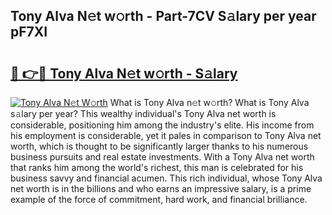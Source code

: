 ## Tony Alva N𝚎t w𝚘rth - Part-7CV S𝚊lary per year pF7XI

# <h2><a href="http://gc3q51.nevu.top/?p=Tony+Alva">🔗 👉🔴 Tony Alva N𝚎t w𝚘rth - S𝚊lary</a></h2>

[![Tony Alva N𝚎t W𝚘rth](https://i.imgur.com/Oavwk0R.jpeg)](http://gc3q51.nevu.top/?p=Tony+Alva)
What is Tony Alva n𝚎t w𝚘rth? What is Tony Alva s𝚊lary per year?
This wealthy individual's Tony Alva net worth is considerable, positioning him among the industry's elite. His income from his employment is considerable, yet it pales in comparison to Tony Alva net worth, which is thought to be significantly larger thanks to his numerous business pursuits and real estate investments. With a Tony Alva net worth that ranks him among the world's richest, this man is celebrated for his business savvy and financial acumen. This rich individual, whose Tony Alva net worth is in the billions and who earns an impressive salary, is a prime example of the force of commitment, hard work, and financial brilliance.
